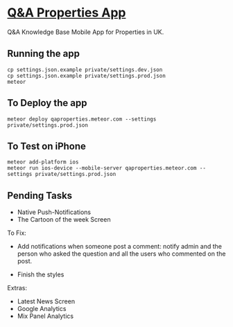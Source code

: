 # [Q&A Properties App](http://qaproperties.meteor.com/)

Q&A Knowledge Base Mobile App for Properties in UK.

## Running the app

```
cp settings.json.example private/settings.dev.json
cp settings.json.example private/settings.prod.json
meteor
```

## To Deploy the app

```
meteor deploy qaproperties.meteor.com --settings private/settings.prod.json
```

## To Test on iPhone

```
meteor add-platform ios
meteor run ios-device --mobile-server qaproperties.meteor.com --settings private/settings.prod.json
```

## Pending Tasks

- Native Push-Notifications
- The Cartoon of the week Screen

To Fix:

- Add notifications when someone post a comment: notify admin and the person who asked the question and all the users who commented on the post.

- Finish the styles

Extras:

- Latest News Screen
- Google Analytics
- Mix Panel Analytics




